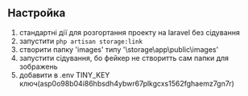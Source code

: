 ## Настройка
1. стандартні дії для розгортання проекту на laravel без сідування
1. запустити ```php artisan storage:link```
1. створити папку 'images' типу '\storage\app\public\images'
1. запустити сідування, бо фейкер не створитть сам папки для зображень 
1. добавити в .env TINY_KEY ключ(asp0o98b04i86hbsdh4ybwr67plkgcxs1562fghaemz7gn7r)
